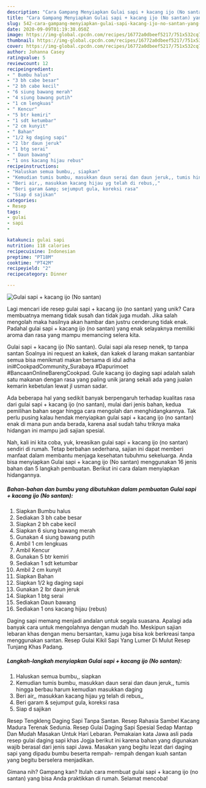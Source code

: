 ```yaml
---
description: "Cara Gampang Menyiapkan Gulai sapi + kacang ijo (No santan) yang Bisa Manjain Lidah"
title: "Cara Gampang Menyiapkan Gulai sapi + kacang ijo (No santan) yang Bisa Manjain Lidah"
slug: 542-cara-gampang-menyiapkan-gulai-sapi-kacang-ijo-no-santan-yang-bisa-manjain-lidah
date: 2020-09-09T01:19:38.050Z
image: https://img-global.cpcdn.com/recipes/16772a0dbeef5217/751x532cq70/gulai-sapi-kacang-ijo-no-santan-foto-resep-utama.jpg
thumbnail: https://img-global.cpcdn.com/recipes/16772a0dbeef5217/751x532cq70/gulai-sapi-kacang-ijo-no-santan-foto-resep-utama.jpg
cover: https://img-global.cpcdn.com/recipes/16772a0dbeef5217/751x532cq70/gulai-sapi-kacang-ijo-no-santan-foto-resep-utama.jpg
author: Johanna Casey
ratingvalue: 5
reviewcount: 12
recipeingredient:
- " Bumbu halus"
- "3 bh cabe besar"
- "2 bh cabe kecil"
- "6 siung bawang merah"
- "4 siung bawang putih"
- "1 cm lengkuas"
- " Kencur"
- "5 btr kemiri"
- "1 sdt ketumbar"
- "2 cm kunyit"
- " Bahan"
- "1/2 kg daging sapi"
- "2 lbr daun jeruk"
- "1 btg serai"
- " Daun bawang"
- "1 ons kacang hijau rebus"
recipeinstructions:
- "Haluskan semua bumbu,, siapkan"
- "Kemudian tumis bumbu, masukkan daun serai dan daun jeruk,, tumis hingga berbau harum kemudian masukkan daging"
- "Beri air,, masukkan kacang hijau yg telah di rebus,,"
- "Beri garam &amp; sejumput gula, koreksi rasa"
- "Siap d sajikan"
categories:
- Resep
tags:
- gulai
- sapi
- 

katakunci: gulai sapi  
nutrition: 118 calories
recipecuisine: Indonesian
preptime: "PT18M"
cooktime: "PT42M"
recipeyield: "2"
recipecategory: Dinner

---
```



![Gulai sapi + kacang ijo (No santan)](https://img-global.cpcdn.com/recipes/16772a0dbeef5217/751x532cq70/gulai-sapi-kacang-ijo-no-santan-foto-resep-utama.jpg)

Lagi mencari ide resep gulai sapi + kacang ijo (no santan) yang unik? Cara membuatnya memang tidak susah dan tidak juga mudah. Jika salah mengolah maka hasilnya akan hambar dan justru cenderung tidak enak. Padahal gulai sapi + kacang ijo (no santan) yang enak selayaknya memiliki aroma dan rasa yang mampu memancing selera kita.

Gulai sapi + kacang ijo (No santan). Gulai sapi ala resep nenek, tp tanpa santan Soalnya ini request an kakek, dan kakek d larang makan santanbiar semua bisa menikmati makan bersama di idul adha ini#CookpadCommunity_Surabaya #Dapurimoet #BancaanOnlineBarengCookpad. Gule kacang ijo daging sapi adalah salah satu makanan dengan rasa yang paling unik jarang sekali ada yang jualan kemarin kebetulan lewat jl usman sadar.

Ada beberapa hal yang sedikit banyak berpengaruh terhadap kualitas rasa dari gulai sapi + kacang ijo (no santan), mulai dari jenis bahan, kedua pemilihan bahan segar hingga cara mengolah dan menghidangkannya. Tak perlu pusing kalau hendak menyiapkan gulai sapi + kacang ijo (no santan) enak di mana pun anda berada, karena asal sudah tahu triknya maka hidangan ini mampu jadi sajian spesial.


Nah, kali ini kita coba, yuk, kreasikan gulai sapi + kacang ijo (no santan) sendiri di rumah. Tetap berbahan sederhana, sajian ini dapat memberi manfaat dalam membantu menjaga kesehatan tubuhmu sekeluarga. Anda bisa menyiapkan Gulai sapi + kacang ijo (No santan) menggunakan 16 jenis bahan dan 5 langkah pembuatan. Berikut ini cara dalam menyiapkan hidangannya.

<!--inarticleads1-->

##### Bahan-bahan dan bumbu yang dibutuhkan dalam pembuatan Gulai sapi + kacang ijo (No santan):

1. Siapkan  Bumbu halus
1. Sediakan 3 bh cabe besar
1. Siapkan 2 bh cabe kecil
1. Siapkan 6 siung bawang merah
1. Gunakan 4 siung bawang putih
1. Ambil 1 cm lengkuas
1. Ambil  Kencur
1. Gunakan 5 btr kemiri
1. Sediakan 1 sdt ketumbar
1. Ambil 2 cm kunyit
1. Siapkan  Bahan
1. Siapkan 1/2 kg daging sapi
1. Gunakan 2 lbr daun jeruk
1. Siapkan 1 btg serai
1. Sediakan  Daun bawang
1. Sediakan 1 ons kacang hijau (rebus)


Daging sapi memang menjadi andalan untuk segala suasana. Apalagi ada banyak cara untuk mengolahnya dengan mudah lho. Meskipun sajian lebaran khas dengan menu bersantan, kamu juga bisa kok berkreasi tanpa menggunakan santan. Resep Gulai Kikil Sapi Yang Lumer Di Mulut Resep Tunjang Khas Padang. 

<!--inarticleads2-->

##### Langkah-langkah menyiapkan Gulai sapi + kacang ijo (No santan):

1. Haluskan semua bumbu,, siapkan
1. Kemudian tumis bumbu, masukkan daun serai dan daun jeruk,, tumis hingga berbau harum kemudian masukkan daging
1. Beri air,, masukkan kacang hijau yg telah di rebus,,
1. Beri garam &amp; sejumput gula, koreksi rasa
1. Siap d sajikan


Resep Tengkleng Daging Sapi Tanpa Santan. Resep Rahasia Sambel Kacang Madura Terenak Sedunia. Resep Gulai Daging Sapi Spesial Sedap Mantap Dan Mudah Masakan Untuk Hari Lebaran. Pemakaian kata Jawa asli pada resep gulai daging sapi khas Jogja berikut ini karena bahan yang digunakan wajib berasal dari jenis sapi Jawa. Masakan yang begitu lezat dari daging sapi yang dipadu bumbu beserta rempah- rempah dengan kuah santan yang begitu berselera menjadikan. 

Gimana nih? Gampang kan? Itulah cara membuat gulai sapi + kacang ijo (no santan) yang bisa Anda praktikkan di rumah. Selamat mencoba!

